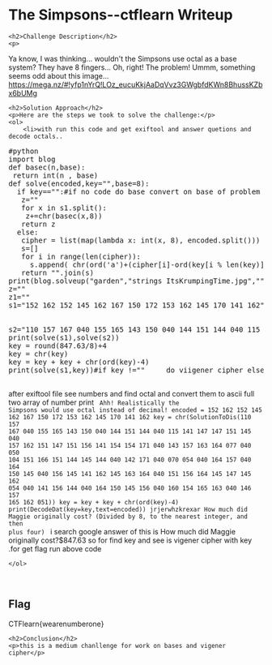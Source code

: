 <title>The Simpsons--ctflearn  Writeup </title>
 

<!DOCTYPE html>
<html>
 
<body>
    <h1>The Simpsons--ctflearn  Writeup </h1>

    <h2>Challenge Description</h2>
    <p>  
Ya know, I was thinking... wouldn't the Simpsons use octal as a base system? They have 8 fingers... Oh, right! The problem! Ummm, something seems odd about this image... https://mega.nz/#!yfp1nYrQ!LOz_eucuKkjAaDqVvz3GWgbfdKWn8BhussKZbx6bUMg
</p>

    <h2>Solution Approach</h2>
    <p>Here are the steps we took to solve the challenge:</p>
    <ol> 
        <li>with run this code and get exiftool and answer quetions and decode octals..
<pre>
#python
import blog
def basec(n,base):
 return int(n , base)
def solve(encoded,key="",base=8):
  if key=="":#if no code do base convert on base of problem or if have key do vigenere-cipher
   z=""
   for x in s1.split():
    z+=chr(basec(x,8))
   return z
  else:
   cipher = list(map(lambda x: int(x, 8), encoded.split()))
   s=[]
   for i in range(len(cipher)):
     s.append( chr(ord('a')+(cipher[i]-ord(key[i % len(key)])+26) % 26))
   return "".join(s)
print(blog.solveup("garden","strings ItsKrumpingTime.jpg",""))
z=""
z1=""
s1="152 162 152 145 162 167 150 172 153 162 145 170 141 162"
 
  
s2="110 157 167 040 155 165 143 150 040 144 151 144 040 115 141 147 147 151 145 040 157 162 151 147 151 156 141 154 154 171 040 143 157 163 164 077 040 050 104 151 166 151 144 145 144 040 142 171 040 070 054 040 164 157 040 164 150 145 040 156 145 141 162 145 163 164 040 151 156 164 145 147 145 162 054 040 141 156 144 040 164 150 145 156 040 160 154 165 163 040 146 157 165 162 051"
print(solve(s1),solve(s2))
key = round(847.63/8)+4
key = chr(key)
key = key + key + chr(ord(key)-4)
print(solve(s1,key))#if key !=""     do viigener cipher else base converter solve("10","",2)

</pre>
after exiftool file see numbers and find octal and convert them to ascii full two array 
of number print 
<code>
Ahh! Realistically the Simpsons would use octal instead of decimal!
encoded = 152 162 152 145 162 167 150 172 153 162 145 170 141 162
key = chr(SolutionToDis(110 157 167 040 155 165 143 150 040 144 151 144 040 115 141 147 147 151 145 040 157 162 151 147 151 156 141 154 154 171 040 143 157 163 164 077 040 050 104 151 166 151 144 145 144 040 142 171 040 070 054 040 164 157 040 164 150 145 040 156 145 141 162 145 163 164 040 151 156 164 145 147 145 162 054 040 141 156 144 040 164 150 145 156 040 160 154 165 163 040 146 157 165 162 051))
key = key + key + chr(ord(key)-4)
print(DecodeDat(key=key,text=encoded))
jrjerwhzkrexar How much did Maggie originally cost? (Divided by 8, to the nearest integer, and then plus four)
</code>
i search google answer of this is How much did Maggie originally cost?$847.63
so for find key and see is vigener cipher with key .for get flag run above code
 
    </ol>
<br>
    <h2>Flag</h2>
    <p class="flag">CTFlearn{wearenumberone}
</p>

    <h2>Conclusion</h2>
    <p>this is a medium chanllenge for work on bases and vigener cipher</p>

</body>
</html>
